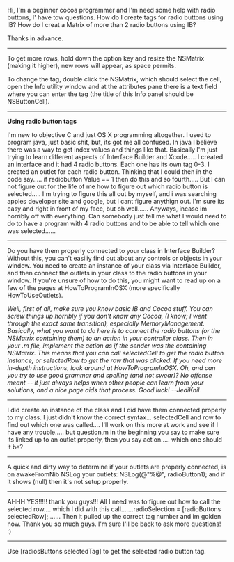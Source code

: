 Hi, I'm a beginner cocoa programmer and I'm need some help with radio buttons, I' have tow questions.
How do I create tags for radio buttons using IB?
How do I creat a Matrix of more than 2 radio buttons using IB?

Thanks in advance.

----

To get more rows, hold down the option key and resize the NSMatrix (making it higher), new rows will appear, as space permits.

To change the tag, double click the NSMatrix, which should select the cell, open the Info utility window and at the attributes pane there is a text field where you can enter the tag (the title of this Info panel should be NSButtonCell).

----

**Using radio button tags**

I'm new to objective C and just OS X programming altogether. I used to program java, just basic shit, but, its got me all confused. In java I believe there was a way to get index values and things like that. Basically I'm just trying to learn different aspects of Interface Builder and Xcode..... I created an interface and it had 4 radio buttons. Each one has its own tag 0-3. I created an outlet for each radio button. Thinking that I could then in the code say..... if radiobutton Value == 1 then do this and so fourth..... But I can not figure out for the life of me how to figure out which radio button is selected..... I'm trying to figure this all out by myself, and i was searching apples developer site and google, but I cant figure anythign out. I'm sure its easy and right in front of my face, but oh well...... Anyways, incase im horribly off with everything. Can somebody just tell me what I would need to do to have a program with 4 radio buttons and to be able to tell which one was selected......

----

Do you have them properly connected to your class in Interface Builder? Without this, you can't easiliy find out about any controls or objects in your window. You need to create an instance of your class via Interface Builder, and then connect the outlets in your class to the radio buttons in your window. If you're unsure of how to do this, you might want to read up on a few of the pages at HowToProgramInOSX (more specifically HowToUseOutlets).

*Well, first of all, make sure you know basic IB and Cocoa stuff. You can screw things up horribly if you don't know any Cocoa, (I know; I went through the exact same transition), especially MemoryManagement. Basically, what you want to do here is to connect the radio buttons (or the NSMatrix containing them) to an action in your controller class. Then in your     .m file, implement the action as if the sender was the containing     NSMatrix. This means that you can call     selectedCell to get the radio button instance, or     selectedRow to get the row that was clicked. If you need more in-depth instructions, look around at HowToProgramInOSX. Oh, and can you try to use good grammar and spelling (and not swear)? No offense meant -- it just always helps when other people can learn from your solutions, and a nice page aids that process. Good luck! --JediKnil*

----

I did create an instance of the class and I did have them connected properly to my class. I just didn't know the correct syntax... selectedCell and row to find out which one was called.... I'll work on this more at work and see if I have any trouble..... but question,m in the beginning you say to make sure its linked up to an outlet properly, then you say action..... which one should it be?

----

A quick and dirty way to determine if your outlets are properly connected, is on     awakeFromNib NSLog your outlets:     NSLog(@"%@", radioButton1); and if it shows (null) then it's not setup properly.

----

AHHH YES!!!!! thank you guys!!! All I need was to figure out how to call the selected row.... which I did with this call.......radioSelection = [radioButtons selectedRow];....... Then it pulled up the correct tag number and im golden now. Thank you so much guys. I'm sure I'll be back to ask more questions! :)

----

Use [radiosButtons selectedTag] to get the selected radio button tag.
